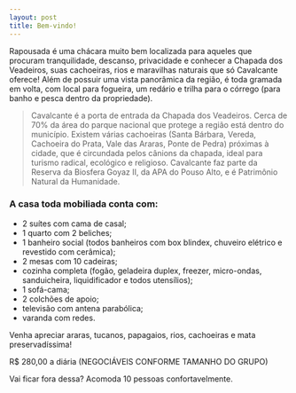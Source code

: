 ```yaml
---
layout: post
title: Bem-vindo!
---
```


<div class="message">
Rapousada é uma chácara muito bem localizada para aqueles que procuram tranquilidade, descanso, privacidade e conhecer a Chapada dos Veadeiros, suas cachoeiras, rios e maravilhas naturais que só Cavalcante oferece! Além de possuir uma vista panorâmica da região, é toda gramada em volta, com local para fogueira, um redário e trilha para o córrego (para banho e pesca dentro da propriedade).
</div>

> Cavalcante é a porta de entrada da Chapada dos Veadeiros. Cerca de 70% da área do parque nacional que protege a região está dentro do município. Existem várias cachoeiras (Santa Bárbara, Vereda, Cachoeira do Prata, Vale das Araras, Ponte de Pedra) próximas à cidade, que é circundada pelos cânions da chapada, ideal para turismo radical, ecológico e religioso. Cavalcante faz parte da Reserva da Biosfera Goyaz II, da APA do Pouso Alto, e é Patrimônio Natural da Humanidade.

### A casa toda mobiliada conta com:

* 2 suítes com cama de casal;
* 1 quarto com 2 beliches;
* 1 banheiro social (todos banheiros com box blindex, chuveiro elétrico e revestido com cerâmica);
* 2 mesas com 10 cadeiras;
* cozinha completa (fogão, geladeira duplex, freezer, micro-ondas, sanduicheira, liquidificador e todos utensílios);
* 1 sofá-cama;
* 2 colchões de apoio;
* televisão com antena parabólica;
* varanda com redes.

Venha apreciar araras, tucanos, papagaios, rios, cachoeiras e mata preservadíssima!

R$ 280,00 a diária (NEGOCIÁVEIS CONFORME TAMANHO DO GRUPO)

Vai ficar fora dessa? Acomoda 10 pessoas confortavelmente.
